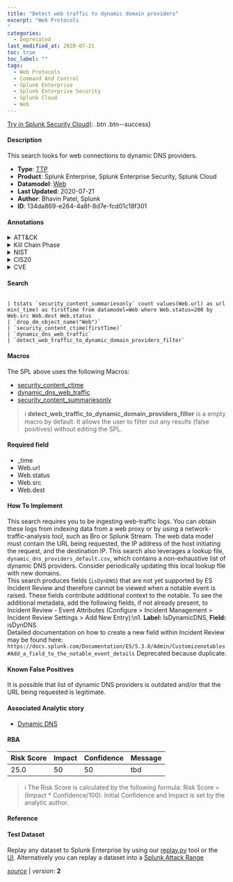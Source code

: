 ```yaml
---
title: "Detect web traffic to dynamic domain providers"
excerpt: "Web Protocols
"
categories:
  - Deprecated
last_modified_at: 2020-07-21
toc: true
toc_label: ""
tags:
  - Web Protocols
  - Command And Control
  - Splunk Enterprise
  - Splunk Enterprise Security
  - Splunk Cloud
  - Web
---
```




[Try in Splunk Security Cloud](https://www.splunk.com/en_us/products/cyber-security.html){: .btn .btn--success}

#### Description

This search looks for web connections to dynamic DNS providers.

- **Type**: [TTP](https://github.com/splunk/security_content/wiki/Detection-Analytic-Types)
- **Product**: Splunk Enterprise, Splunk Enterprise Security, Splunk Cloud
- **Datamodel**: [Web](https://docs.splunk.com/Documentation/CIM/latest/User/Web)
- **Last Updated**: 2020-07-21
- **Author**: Bhavin Patel, Splunk
- **ID**: 134da869-e264-4a8f-8d7e-fcd01c18f301


#### Annotations

<details>
  <summary>ATT&CK</summary>

<div markdown="1">


| ID             | Technique        |  Tactic             |
| -------------- | ---------------- |-------------------- |
| [T1071.001](https://attack.mitre.org/techniques/T1071/001/) | Web Protocols | Command And Control |

</div>
</details>


<details>
  <summary>Kill Chain Phase</summary>

<div markdown="1">

* Command & Control
* Actions on Objectives


</div>
</details>


<details>
  <summary>NIST</summary>

<div markdown="1">

* PR.IP
* DE.DP



</div>
</details>

<details>
  <summary>CIS20</summary>

<div markdown="1">

* CIS 7
* CIS 8



</div>
</details>

<details>
  <summary>CVE</summary>

<div markdown="1">


</div>
</details>

#### Search 

```

| tstats `security_content_summariesonly` count values(Web.url) as url min(_time) as firstTime from datamodel=Web where Web.status=200 by Web.src Web.dest Web.status 
| `drop_dm_object_name("Web")` 
| `security_content_ctime(firstTime)` 
| `dynamic_dns_web_traffic` 
| `detect_web_traffic_to_dynamic_domain_providers_filter`
```

#### Macros
The SPL above uses the following Macros:
* [security_content_ctime](https://github.com/splunk/security_content/blob/develop/macros/security_content_ctime.yml)
* [dynamic_dns_web_traffic](https://github.com/splunk/security_content/blob/develop/macros/dynamic_dns_web_traffic.yml)
* [security_content_summariesonly](https://github.com/splunk/security_content/blob/develop/macros/security_content_summariesonly.yml)

> :information_source:
> **detect_web_traffic_to_dynamic_domain_providers_filter** is a empty macro by default. It allows the user to filter out any results (false positives) without editing the SPL.

#### Required field
* _time
* Web.url
* Web.status
* Web.src
* Web.dest


#### How To Implement
This search requires you to be ingesting web-traffic logs. You can obtain these logs from indexing data from a web proxy or by using a network-traffic-analysis tool, such as Bro or Splunk Stream. The web data model must contain the URL being requested, the IP address of the host initiating the request, and the destination IP. This search also leverages a lookup file, `dynamic_dns_providers_default.csv`, which contains a non-exhaustive list of dynamic DNS providers. Consider periodically updating this local lookup file with new domains.\
This search produces fields (`isDynDNS`) that are not yet supported by ES Incident Review and therefore cannot be viewed when a notable event is raised. These fields contribute additional context to the notable. To see the additional metadata, add the following fields, if not already present, to Incident Review - Event Attributes (Configure > Incident Management > Incident Review Settings > Add New Entry):\\n1. **Label:** IsDynamicDNS, **Field:** isDynDNS\
Detailed documentation on how to create a new field within Incident Review may be found here: `https://docs.splunk.com/Documentation/ES/5.3.0/Admin/Customizenotables#Add_a_field_to_the_notable_event_details` Deprecated because duplicate.

#### Known False Positives
It is possible that list of dynamic DNS providers is outdated and/or that the URL being requested is legitimate.

#### Associated Analytic story
* [Dynamic DNS](/stories/dynamic_dns)




#### RBA

| Risk Score  | Impact      | Confidence   | Message      |
| ----------- | ----------- |--------------|--------------|
| 25.0 | 50 | 50 | tbd |


> :information_source:
> The Risk Score is calculated by the following formula: Risk Score = (Impact * Confidence/100). Initial Confidence and Impact is set by the analytic author. 

#### Reference


#### Test Dataset
Replay any dataset to Splunk Enterprise by using our [replay.py](https://github.com/splunk/attack_data#using-replaypy) tool or the [UI](https://github.com/splunk/attack_data#using-ui).
Alternatively you can replay a dataset into a [Splunk Attack Range](https://github.com/splunk/attack_range#replay-dumps-into-attack-range-splunk-server)



[*source*](https://github.com/splunk/security_content/tree/develop/detections/deprecated/detect_web_traffic_to_dynamic_domain_providers.yml) \| *version*: **2**